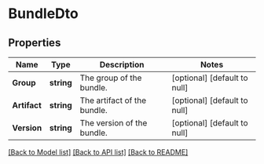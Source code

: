 # BundleDto

## Properties
Name | Type | Description | Notes
------------ | ------------- | ------------- | -------------
**Group** | **string** | The group of the bundle. | [optional] [default to null]
**Artifact** | **string** | The artifact of the bundle. | [optional] [default to null]
**Version** | **string** | The version of the bundle. | [optional] [default to null]

[[Back to Model list]](../pkg/nifi/README.md#documentation-for-models) [[Back to API list]](../pkg/nifi/README.md#documentation-for-api-endpoints) [[Back to README]](../pkg/nifi/README.md)


